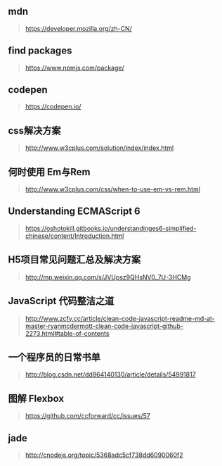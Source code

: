 ## mdn 
> https://developer.mozilla.org/zh-CN/
## find packages 
> https://www.npmjs.com/package/
## codepen 
> https://codepen.io/
## css解决方案 
> http://www.w3cplus.com/solution/index/index.html
## 何时使用 Em与Rem 
> http://www.w3cplus.com/css/when-to-use-em-vs-rem.html
## Understanding ECMAScript 6	
> https://oshotokill.gitbooks.io/understandinges6-simplified-chinese/content/Introduction.html
## H5项目常见问题汇总及解决方案	
> http://mp.weixin.qq.com/s/JVUpsz9QHsNV0_7U-3HCMg
## JavaScript 代码整洁之道		
> http://www.zcfy.cc/article/clean-code-javascript-readme-md-at-master-ryanmcdermott-clean-code-javascript-github-2273.html#table-of-contents
## 一个程序员的日常书单	
> http://blog.csdn.net/dd864140130/article/details/54991817
## 图解 Flexbox 
> https://github.com/ccforward/cc/issues/57
## jade 
> http://cnodejs.org/topic/5368adc5cf738dd6090060f2
